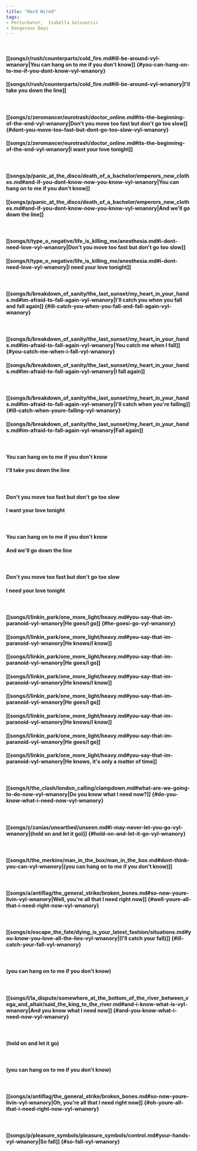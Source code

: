 ```yaml
---
title: "Hard Wired"
tags:
- Perturbator,  Isabella Goloversic
- Dangerous Days
---
```

&nbsp;
#### [[songs/r/rush/counterparts/cold_fire.md#ill-be-around-vyl-wnanory|You can hang on to me if you don't know]] {#you-can-hang-on-to-me-if-you-dont-know-vyl-wnanory}
#### [[songs/r/rush/counterparts/cold_fire.md#ill-be-around-vyl-wnanory|I'll take you down the line]]
&nbsp;
#### [[songs/z/zeromancer/eurotrash/doctor_online.md#its-the-beginning-of-the-end-vyl-wnanory|Don't you move too fast but don't go too slow]] {#dont-you-move-too-fast-but-dont-go-too-slow-vyl-wnanory}
#### [[songs/z/zeromancer/eurotrash/doctor_online.md#its-the-beginning-of-the-end-vyl-wnanory|I want your love tonight]]
&nbsp;
#### [[songs/p/panic_at_the_disco/death_of_a_bachelor/emperors_new_clothes.md#and-if-you-dont-know-now-you-know-vyl-wnanory|You can hang on to me if you don't know]]
#### [[songs/p/panic_at_the_disco/death_of_a_bachelor/emperors_new_clothes.md#and-if-you-dont-know-now-you-know-vyl-wnanory|And we'll go down the line]]
&nbsp;
#### [[songs/t/type_o_negative/life_is_killing_me/anesthesia.md#i-dont-need-love-vyl-wnanory|Don't you move too fast but don't go too slow]]
#### [[songs/t/type_o_negative/life_is_killing_me/anesthesia.md#i-dont-need-love-vyl-wnanory|I need your love tonight]]
&nbsp;
#### [[songs/b/breakdown_of_sanity/the_last_sunset/my_heart_in_your_hands.md#im-afraid-to-fall-again-vyl-wnanory|I'll catch you when you fall and fall again]] {#ill-catch-you-when-you-fall-and-fall-again-vyl-wnanory}
&nbsp;
#### [[songs/b/breakdown_of_sanity/the_last_sunset/my_heart_in_your_hands.md#im-afraid-to-fall-again-vyl-wnanory|You catch me when I fall]] {#you-catch-me-when-i-fall-vyl-wnanory}
#### [[songs/b/breakdown_of_sanity/the_last_sunset/my_heart_in_your_hands.md#im-afraid-to-fall-again-vyl-wnanory|I fall again]]
&nbsp;
#### [[songs/b/breakdown_of_sanity/the_last_sunset/my_heart_in_your_hands.md#im-afraid-to-fall-again-vyl-wnanory|I'll catch when you're falling]] {#ill-catch-when-youre-falling-vyl-wnanory}
#### [[songs/b/breakdown_of_sanity/the_last_sunset/my_heart_in_your_hands.md#im-afraid-to-fall-again-vyl-wnanory|Fall again]]
&nbsp;
#### You can hang on to me if you don't know
#### I'll take you down the line
&nbsp;
#### Don't you move too fast but don't go too slow
#### I want your love tonight
&nbsp;
#### You can hang on to me if you don't know
#### And we'll go down the line
&nbsp;
#### Don't you move too fast but don't go too slow
#### I need your love tonight
&nbsp;
#### [[songs/l/linkin_park/one_more_light/heavy.md#you-say-that-im-paranoid-vyl-wnanory|He goes/I go]] {#he-goesi-go-vyl-wnanory}
#### [[songs/l/linkin_park/one_more_light/heavy.md#you-say-that-im-paranoid-vyl-wnanory|He knows/I know]]
#### [[songs/l/linkin_park/one_more_light/heavy.md#you-say-that-im-paranoid-vyl-wnanory|He goes/I go]]
#### [[songs/l/linkin_park/one_more_light/heavy.md#you-say-that-im-paranoid-vyl-wnanory|He knows/I know]]
#### [[songs/l/linkin_park/one_more_light/heavy.md#you-say-that-im-paranoid-vyl-wnanory|He goes/I go]]
#### [[songs/l/linkin_park/one_more_light/heavy.md#you-say-that-im-paranoid-vyl-wnanory|He knows/I know]]
#### [[songs/l/linkin_park/one_more_light/heavy.md#you-say-that-im-paranoid-vyl-wnanory|He goes/I go]]
#### [[songs/l/linkin_park/one_more_light/heavy.md#you-say-that-im-paranoid-vyl-wnanory|He knows, it's only a matter of time]]
&nbsp;
#### [[songs/t/the_clash/london_calling/clampdown.md#what-are-we-going-to-do-now-vyl-wnanory|Do you know what I need now?]] {#do-you-know-what-i-need-now-vyl-wnanory}
&nbsp;
#### [[songs/z/zanias/unearthed/unseen.md#i-may-never-let-you-go-vyl-wnanory|(hold on and let it go)]] {#hold-on-and-let-it-go-vyl-wnanory}
&nbsp;
#### [[songs/t/the_merkins/man_in_the_box/man_in_the_box.md#dont-think-you-can-vyl-wnanory|(you can hang on to me if you don't know)]]
&nbsp;
#### [[songs/a/antiflag/the_general_strike/broken_bones.md#so-now-youre-livin-vyl-wnanory|Well, you're all that I need right now]] {#well-youre-all-that-i-need-right-now-vyl-wnanory}
&nbsp;
#### [[songs/e/escape_the_fate/dying_is_your_latest_fashion/situations.md#you-know-you-love-all-the-lies-vyl-wnanory|(I'll catch your fall)]] {#ill-catch-your-fall-vyl-wnanory}
&nbsp;
#### (you can hang on to me if you don't know)
&nbsp;
#### [[songs/l/la_dispute/somewhere_at_the_bottom_of_the_river_between_vega_and_altair/said_the_king_to_the_river.md#and-i-know-what-is-vyl-wnanory|And you know what I need now]] {#and-you-know-what-i-need-now-vyl-wnanory}
&nbsp;
#### (hold on and let it go)
&nbsp;
#### (you can hang on to me if you don't know)
&nbsp;
#### [[songs/a/antiflag/the_general_strike/broken_bones.md#so-now-youre-livin-vyl-wnanory|Oh, you're all that I need right now]] {#oh-youre-all-that-i-need-right-now-vyl-wnanory}
&nbsp;
#### [[songs/p/pleasure_symbols/pleasure_symbols/control.md#your-hands-vyl-wnanory|So fall]] {#so-fall-vyl-wnanory}
